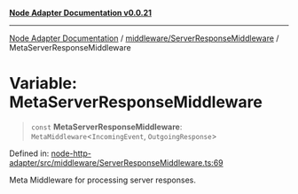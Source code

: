 [**Node Adapter Documentation v0.0.21**](../../../README.md)

***

[Node Adapter Documentation](../../../modules.md) / [middleware/ServerResponseMiddleware](../README.md) / MetaServerResponseMiddleware

# Variable: MetaServerResponseMiddleware

> `const` **MetaServerResponseMiddleware**: `MetaMiddleware`\<`IncomingEvent`, `OutgoingResponse`\>

Defined in: [node-http-adapter/src/middleware/ServerResponseMiddleware.ts:69](https://github.com/stonemjs/node-http-adapter/blob/98d0eadf76b2b9d63c37e48bbb51cdef92f3d34a/src/middleware/ServerResponseMiddleware.ts#L69)

Meta Middleware for processing server responses.
